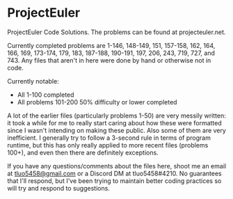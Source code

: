 # ProjectEuler
ProjectEuler Code Solutions. The problems can be found at projecteuler.net.

Currently completed problems are 1-146, 148-149, 151, 157-158, 162, 164, 166, 169, 173-174, 179, 183, 187-188, 190-191, 197, 206, 243, 719, 727, and 743. Any files that aren't in here were done by hand or otherwise not in code.

Currently notable:
- All 1-100 completed
- All problems 101-200 50% difficulty or lower completed 

A lot of the earlier files (particularly problems 1-50) are very messily written: it took a while for me to really start caring about how these were formatted since I wasn't intending on making these public. Also some of them are very inefficient. I generally try to follow a 3-second rule in terms of program runtime, but this has only really applied to more recent files (problems 100+), and even then there are definitely exceptions.

If you have any questions/comments about the files here, shoot me an email at tluo5458@gmail.com or a Discord DM at tluo5458#4210. No guarantees that I'll respond, but I've been trying to maintain better coding practices so will try and respond to suggestions.